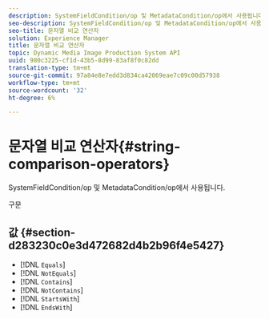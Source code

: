 ```yaml
---
description: SystemFieldCondition/op 및 MetadataCondition/op에서 사용됩니다.
seo-description: SystemFieldCondition/op 및 MetadataCondition/op에서 사용됩니다.
seo-title: 문자열 비교 연산자
solution: Experience Manager
title: 문자열 비교 연산자
topic: Dynamic Media Image Production System API
uuid: 980c3225-cf1d-43b5-8d99-83af8f0c82dd
translation-type: tm+mt
source-git-commit: 97a84e8e7edd3d834ca42069eae7c09c00d57938
workflow-type: tm+mt
source-wordcount: '32'
ht-degree: 6%

---
```



# 문자열 비교 연산자{#string-comparison-operators}

SystemFieldCondition/op 및 MetadataCondition/op에서 사용됩니다.

구문

## 값 {#section-d283230c0e3d472682d4b2b96f4e5427}

* [!DNL `Equals`]
* [!DNL `NotEquals`]
* [!DNL `Contains`]
* [!DNL `NotContains`]
* [!DNL `StartsWith`]
* [!DNL `EndsWith`]

